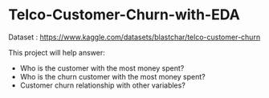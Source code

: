 # Telco-Customer-Churn-with-EDA
Dataset : https://www.kaggle.com/datasets/blastchar/telco-customer-churn

This project will help answer:
* Who is the customer with the most money spent?
* Who is the churn customer with the most money spent?
* Customer churn relationship with other variables?
